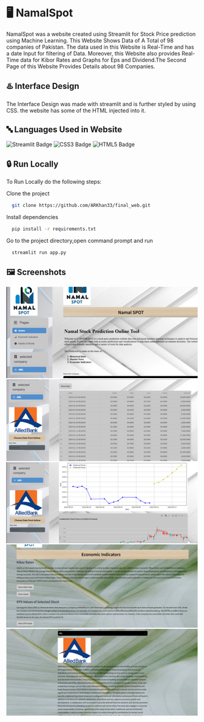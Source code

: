 
# 🖥️ NamalSpot

NamalSpot was a website created using Streamlit for Stock Price prediction using Machine Learning. This Website Shows Data of A Total of 98 companies of Pakistan. The data used in this Website is Real-Time and has a date Input for filtering of Data. Moreover, this Website also provides Real-Time data for Kibor Rates and Graphs for  Eps and Dividend.The Second Page of this Website Provides Details about 98 Companies.




## ♨️ Interface Design

The Interface Design was made with streamlit and is further styled by using CSS. the website has some of the HTML injected
into it.

## 🔤 Languages Used in Website
![Streamlit Badge](https://img.shields.io/badge/Streamlit-FF4B4B?logo=streamlit&logoColor=fff&style=plastic)
![CSS3 Badge](https://img.shields.io/badge/CSS3-1572B6?logo=css3&logoColor=fff&style=plastic)
![HTML5 Badge](https://img.shields.io/badge/HTML5-E34F26?logo=html5&logoColor=fff&style=plastic)
## 🔒 Run Locally
To Run Locally do the following steps:

Clone the project

```bash
  git clone https://github.com/ARKhan33/final_web.git
```
Install dependencies

```bash
  pip install -r requirements.txt
```
Go to the project directory,open command prompt and run

```bash
  streamlit run app.py
```

## 🖼️ Screenshots
![](Screenshots/Screenshot1.png)
![](Screenshots/Screenshot2.png)
![](Screenshots/Screenshot3.png)
![](Screenshots/Screenshot4.png)
![](Screenshots/Screenshot5.png)
